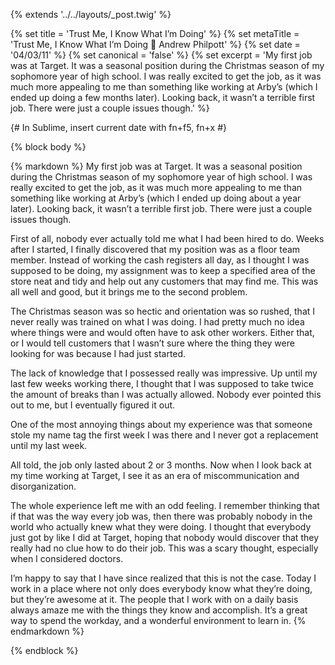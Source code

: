 {% extends '../../layouts/_post.twig' %}

{% set title = 'Trust Me, I Know What I’m Doing' %}
{% set metaTitle = 'Trust Me, I Know What I’m Doing 🔗 Andrew Philpott' %}
{% set date = '04/03/11' %}
{% set canonical = 'false' %}
{% set excerpt = 'My first job was at Target. It was a seasonal position during the Christmas season of my sophomore year of high school. I was really excited to get the job, as it was much more appealing to me than something like working at Arby’s (which I ended up doing a few months later). Looking back, it wasn’t a terrible first job. There were just a couple issues though.' %}

{# In Sublime, insert current date with fn+f5, fn+x #}

{% block body %}

{% markdown %}
My first job was at Target. It was a seasonal position during the Christmas season of my sophomore year of high school. I was really excited to get the job, as it was much more appealing to me than something like working at Arby’s (which I ended up doing about a year later). Looking back, it wasn’t a terrible first job. There were just a couple issues though.

First of all, nobody ever actually told me what I had been hired to do. Weeks after I started, I finally discovered that my position was as a floor team member. Instead of working the cash registers all day, as I thought I was supposed to be doing, my assignment was to keep a specified area of the store neat and tidy and help out any customers that may find me. This was all well and good, but it brings me to the second problem.

The Christmas season was so hectic and orientation was so rushed, that I never really was trained on what I was doing. I had pretty much no idea where things were and would often have to ask other workers. Either that, or I would tell customers that I wasn’t sure where the thing they were looking for was because I had just started.

The lack of knowledge that I possessed really was impressive. Up until my last few weeks working there, I thought that I was supposed to take twice the amount of breaks than I was actually allowed. Nobody ever pointed this out to me, but I eventually figured it out.

One of the most annoying things about my experience was that someone stole my name tag the first week I was there and I never got a replacement until my last week.

All told, the job only lasted about 2 or 3 months. Now when I look back at my time working at Target, I see it as an era of miscommunication and disorganization.

The whole experience left me with an odd feeling. I remember thinking that if that was the way every job was, then there was probably nobody in the world who actually knew what they were doing. I thought that everybody just got by like I did at Target, hoping that nobody would discover that they really had no clue how to do their job. This was a scary thought, especially when I considered doctors.

I’m happy to say that I have since realized that this is not the case. Today I work in a place where not only does everybody know what they’re doing, but they’re awesome at it. The people that I work with on a daily basis always amaze me with the things they know and accomplish. It’s a great way to spend the workday, and a wonderful environment to learn in.
{% endmarkdown %}

{% endblock %}
